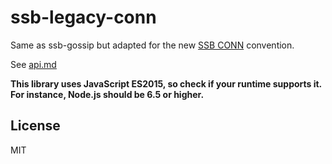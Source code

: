 # ssb-legacy-conn

Same as ssb-gossip but adapted for the new [SSB CONN](https://gitlab.com/staltz/manyverse/issues/339) convention.

See [api.md](./api.md)

**This library uses JavaScript ES2015, so check if your runtime supports it. For instance, Node.js should be 6.5 or higher.**

## License

MIT
